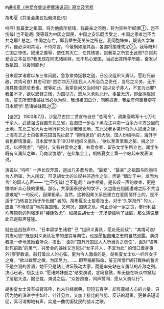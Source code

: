 #[胡彬夏《共爱会集议拒俄演说词》原文及赏析](https://www.vrrw.net/wx/9998.html)

胡彬夏《共爱会集议拒俄演说词》

呜呼! 我最爱之祖国，将为他族所统辖，我最亲之同胞，将为异种所奴隶①，岂不伤哉! 岂不耻哉! 我等既为中国之国民，中国之安乐既当受之，中国之患难岂不当共之耶? 总之，中国之存亡，即我辈生死关头之所在。我同胞姊妹，既皆久学海外，自必深明其理，不待烦言。今俄祸如是其亟，各国将接踵效尤②。我等既知亡国之惨伤，奴隶之羞辱，使任其灭亡，任其残害，岂我辈之所宜出此耶?亦岂共爱会之本旨耶?我思现在同志诸姊妹，无不热心爱国，当必出其所学所能，奋发以救祖国，以援同胞也!

日来留学诸君以东三省问题，急急聚商拯救之道，已公议组织义勇队，愿赴死前敌，其情可哀! 其志可钦! 然亦四万万国民人人所当负之责任，当尽之义务，无所用其推诿顾忌者也。彼等如此，我辈自问又当如何? 岂以女子非人，不宜为此耶?我虽不才，欲以螳臂之微，为国尽力，愿从义勇队北行。事虽无济，即至捐躯殒命，誓无所惜!诸姊妹当必以为然。我想祖国瓜分，同胞奴隶，我辈有何面目更在日本留学! 愿诸姊妹图之③!



【鉴赏】 1900年7月，沙皇尼古拉二世宣布自任 “总司令”，调集侵略军十七万七千余人，武装强占我国东北三省，妄图进一步吞下黑龙江以南一百余万平方公里的土地。东北三省大片土地行将沦为沙俄殖民地，东北父老乡亲行将为人奴隶之际，上海有志之士自张家花园首先扯起了 “拒俄运动” 的大旗，国人纷纷响应，海外学者也群情激奋。日本留学生于1903年组织义勇队，“欲以至贵至重之躯，捐之沙场，以拒强虏”。“是时，又有共爱会之事。共爱会者，留东女学生所立也。闻学生既有义勇队之举，乃商议协助”。在此集会上，胡彬夏女士第一个站起来发表演说。

演说以 “呜呼” 一声长叹开篇，道出几多悲与愤。“最爱”、“最亲” 之祖国与同胞将为人所辖，为人所奴，可见胡女士的长叹并非造作之举，而是 “情动于中，发而为言” 的国人心声—— “岂不伤哉! 岂不耻哉!” 四字相排，是长叹一声的收束，更是擂响听众心鼓的重捶。那么，共享国泰民安的学子，又岂能在祖国遭难之际不共当患难呢? 一句反问，因果相承。当然，这种因果关系是建立在爱国情怀上的，是不适于“乃转哀乞怜于所仇雠” 者的。胡彬夏女士接着指出，对于“久学海外” 的人，应当 “不待烦言”地共担国难。又何况，国势之危，何止沙皇一家之贪，奉行利益均等原则的列强定将“接踵效尤”。如果说胡女士一开场便擂响了战鼓，那么演说至此已是鼓声隆隆。

就在这战鼓声中，“日本留学生诸君” 已 “组织义勇队，愿赴死前敌”，“其情可哀! 其志可钦!”既是对义勇队壮举的激赏与向往，也是愿担国难之志的自然流露。演讲者进一步地激励着听众，指出： 面对“四万万国民人人所当负之责任”，面对“彼等赴死前敌”的勇气，共爱会的姊妹又岂能以“女子非人，不宜为此” 的借口置身事外?寥寥数语，敲打着众人的心弦。更为令人激奋的是，胡彬夏女士以一纤纤女子之身，“欲以螳臂之微，为国尽力，……即至捐躯殒命，誓无所惜!”斩钉截铁的誓言不是空洞的言语，她不只是站上讲坛鼓动大家，而是率先站在义勇队的赴敌之列。决心已表，胡女士以 “愿诸姊妹图之”结束演说，言简意赅，却无疑在听众中掀起了层层大浪。据记载，演说之后，“众皆昂奋，同声赞同，愿从义勇队行”。

胡彬夏女士没有振臂高呼，也未引经据典，短短五百字，却有震撼人心的力量。只因为她的演讲字字如针、针针见血，又加上排比的气势、反诘的凝重，更兼语短词促，真可谓掷地有声，实是一曲忧国忧民的战斗之歌。

